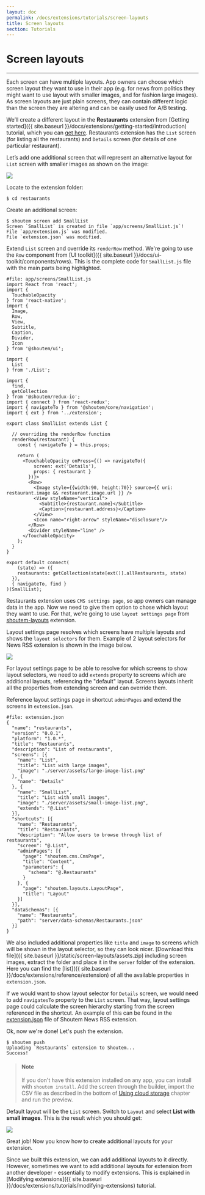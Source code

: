 ```yaml
---
layout: doc
permalink: /docs/extensions/tutorials/screen-layouts
title: Screen layouts
section: Tutorials
---
```


# Screen layouts
<hr />

Each screen can have multiple layouts. App owners can choose which screen layout they want to use in their app (e.g. for news from politics they might want to use layout with smaller images, and for fashion large images). As screen layouts are just plain screens, they can contain different logic than the screen they are altering and can be easily used for A/B testing.

We’ll create a different layout in the **Restaurants** extension from [Getting started]({{ site.baseurl }}/docs/extensions/getting-started/introduction) tutorial, which you can [get here](https://github.com/shoutem/extension-examples/tree/master/restaurants-getting-started). Restaurants extension has the `List` screen (for listing all the restaurants) and `Details` screen (for details of one particular restaurant).

Let’s add one additional screen that will represent an alternative layout for `List` screen with smaller images as shown on the image:

<p class="image">
<img src='{{ site.baseurl }}/img/tutorials/screen-layouts/list-small.png'/>
</p>

Locate to the extension folder:

```ShellSession
$ cd restaurants
```

Create an additional screen:

```ShellSession
$ shoutem screen add SmallList
Screen `SmallList` is created in file `app/screens/SmallList.js`!
File `app/extension.js` was modified.
File `extension.json` was modified.
```

Extend `List` screen and override its `renderRow` method. We're going to use the `Row` component from [UI toolkit]({{ site.baseurl }}/docs/ui-toolkit/components/rows). This is the complete code for `SmallList.js` file with the main parts being highlighted.

```javascript{15-17,27-50}
#file: app/screens/SmallList.js
import React from 'react';
import {
  TouchableOpacity
} from 'react-native';
import {
  Image,
  Row,
  View,
  Subtitle,
  Caption,
  Divider,
  Icon
} from '@shoutem/ui';

import {
  List
} from './List';

import {
  find,
  getCollection
} from '@shoutem/redux-io';
import { connect } from 'react-redux';
import { navigateTo } from '@shoutem/core/navigation';
import { ext } from '../extension';

export class SmallList extends List {

  // overriding the renderRow function
  renderRow(restaurant) {
    const { navigateTo } = this.props;

    return (
      <TouchableOpacity onPress={() => navigateTo({
          screen: ext('Details'),
          props: { restaurant }
        })}>
        <Row>
          <Image style={{width:90, height:70}} source={{ uri: restaurant.image && restaurant.image.url }} />
          <View styleName="vertical">
            <Subtitle>{restaurant.name}</Subtitle>
            <Caption>{restaurant.address}</Caption>
          </View>
          <Icon name="right-arrow" styleName="disclosure"/>
        </Row>
        <Divider styleName="line" />
      </TouchableOpacity>
    );
  }
}

export default connect(
    (state) => ({
    restaurants: getCollection(state[ext()].allRestaurants, state)
  }),
  { navigateTo, find }
)(SmallList);
```

Restaurants extension uses `CMS settings page`, so app owners can manage data in the app. Now we need to give them option to chose which layout they want to use. For that, we're going to use `layout settings page` from [shoutem-layouts](https://github.com/shoutem/extensions/tree/master/shoutem-layouts) extension.

Layout settings page resolves which screens have multiple layouts and shows the `layout selectors` for them. Example of 2 layout selectors for News RSS extension is shown in the image below.

<p class="image">
<img src='{{ site.baseurl }}/img/tutorials/screen-layouts/news-rss-layouts.png'/>
</p>

For layout settings page to be able to resolve for which screens to show layout selectors, we need to add `extends` property to screens which are additional layouts, referencing the "default" layout. Screens layouts inherit all the properties from extending screen and can override them.

Reference layout settings page in shortcut `adminPages` and extend the screens in `extension.json`.

```JSON{9-10,15-17,30-33}
#file: extension.json
{
  "name": "restaurants",
  "version": "0.0.1",
  "platform": "1.0.*",
  "title": "Restaurants",
  "description": "List of restaurants",
  "screens": [{
    "name": "List",
    "title": "List with large images",
    "image": "./server/assets/large-image-list.png"
  }, {
    "name": "Details"
  }, {
    "name": "SmallList",
    "title": "List with small images",
    "image": "./server/assets/small-image-list.png",
    "extends": "@.List"
  }],
  "shortcuts": [{
    "name": "Restaurants",
    "title": "Restaurants",
    "description": "Allow users to browse through list of restaurants",
    "screen": "@.List",
    "adminPages": [{
      "page": "shoutem.cms.CmsPage",
      "title": "Content",
      "parameters": {
        "schema": "@.Restaurants"
      }
    }, {
      "page": "shoutem.layouts.LayoutPage",
      "title": "Layout"
    }]
  }],
  "dataSchemas": [{
    "name": "Restaurants",
    "path": "server/data-schemas/Restaurants.json"
  }]
}
```

We also included additional properties like `title` and `image` to screens which will be shown in the layout selector, so they can look nicer. [Download this file]({{ site.baseurl }}/static/screen-layouts/assets.zip) including screen images, extract the folder and place it in the `server` folder of the extension. Here you can find the [list]({{ site.baseurl }}/docs/extensions/reference/extension) of all the available properties in `extension.json`. 

If we would want to show layout selector for `Details` screen, we would need to add `navigatesTo` property to the `List` screen. That way, layout settings page could calculate the screen hierarchy starting from the screen referenced in the shortcut. An example of this can be found in the [extension.json](https://github.com/shoutem/extensions/blob/master/shoutem-rss-news/extension.json) file of Shoutem News RSS extension.

Ok, now we're done! Let's push the extension.

```ShellSession
$ shoutem push
Uploading `Restaurants` extension to Shoutem...
Success!
```

> #### Note
> If you don't have this extension installed on any app, you can install with `shoutem install`. Add the screen through the builder, import the CSV file as described in the bottom of [Using cloud storage](/docs/extensions/getting-started/using-cloud-storage) chapter and run the preview.

Default layout will be the `List` screen. Switch to `Layout` and select **List with small images**. This is the result which you should get:

<p class="image">
<img src='{{ site.baseurl }}/img/tutorials/screen-layouts/restaurants-small-list.png'/>
</p>

Great job! Now you know how to create additional layouts for your extension.

Since we built this extension, we can add additional layouts to it directly. However, sometimes we want to add additional layouts for extension from another developer - essentially to modify extensions. This is explained in [Modifying extensions]({{ site.baseurl }}/docs/extensions/tutorials/modifying-extensions) tutorial.